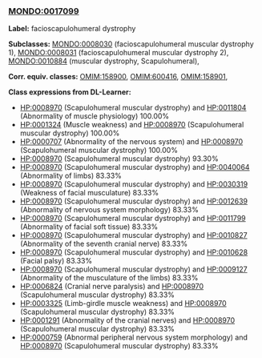 
### [MONDO:0017099](http://purl.obolibrary.org/obo/MONDO_0017099)
**Label:** facioscapulohumeral dystrophy

**Subclasses:** [MONDO:0008030](http://purl.obolibrary.org/obo/MONDO_0008030) (facioscapulohumeral muscular dystrophy 1), [MONDO:0008031](http://purl.obolibrary.org/obo/MONDO_0008031) (facioscapulohumeral muscular dystrophy 2), [MONDO:0010884](http://purl.obolibrary.org/obo/MONDO_0010884) (muscular dystrophy, Scapulohumeral), 

**Corr. equiv. classes:** [OMIM:158900](http://purl.obolibrary.org/obo/OMIM_158900), [OMIM:600416](http://purl.obolibrary.org/obo/OMIM_600416), [OMIM:158901](http://purl.obolibrary.org/obo/OMIM_158901), 

**Class expressions from DL-Learner:**

- [HP:0008970](http://purl.obolibrary.org/obo/HP_0008970) (Scapulohumeral muscular dystrophy) and [HP:0011804](http://purl.obolibrary.org/obo/HP_0011804) (Abnormality of muscle physiology) 100.00%
- [HP:0001324](http://purl.obolibrary.org/obo/HP_0001324) (Muscle weakness) and [HP:0008970](http://purl.obolibrary.org/obo/HP_0008970) (Scapulohumeral muscular dystrophy) 100.00%
- [HP:0000707](http://purl.obolibrary.org/obo/HP_0000707) (Abnormality of the nervous system) and [HP:0008970](http://purl.obolibrary.org/obo/HP_0008970) (Scapulohumeral muscular dystrophy) 100.00%
- [HP:0008970](http://purl.obolibrary.org/obo/HP_0008970) (Scapulohumeral muscular dystrophy) 93.30%
- [HP:0008970](http://purl.obolibrary.org/obo/HP_0008970) (Scapulohumeral muscular dystrophy) and [HP:0040064](http://purl.obolibrary.org/obo/HP_0040064) (Abnormality of limbs) 83.33%
- [HP:0008970](http://purl.obolibrary.org/obo/HP_0008970) (Scapulohumeral muscular dystrophy) and [HP:0030319](http://purl.obolibrary.org/obo/HP_0030319) (Weakness of facial musculature) 83.33%
- [HP:0008970](http://purl.obolibrary.org/obo/HP_0008970) (Scapulohumeral muscular dystrophy) and [HP:0012639](http://purl.obolibrary.org/obo/HP_0012639) (Abnormality of nervous system morphology) 83.33%
- [HP:0008970](http://purl.obolibrary.org/obo/HP_0008970) (Scapulohumeral muscular dystrophy) and [HP:0011799](http://purl.obolibrary.org/obo/HP_0011799) (Abnormality of facial soft tissue) 83.33%
- [HP:0008970](http://purl.obolibrary.org/obo/HP_0008970) (Scapulohumeral muscular dystrophy) and [HP:0010827](http://purl.obolibrary.org/obo/HP_0010827) (Abnormality of the seventh cranial nerve) 83.33%
- [HP:0008970](http://purl.obolibrary.org/obo/HP_0008970) (Scapulohumeral muscular dystrophy) and [HP:0010628](http://purl.obolibrary.org/obo/HP_0010628) (Facial palsy) 83.33%
- [HP:0008970](http://purl.obolibrary.org/obo/HP_0008970) (Scapulohumeral muscular dystrophy) and [HP:0009127](http://purl.obolibrary.org/obo/HP_0009127) (Abnormality of the musculature of the limbs) 83.33%
- [HP:0006824](http://purl.obolibrary.org/obo/HP_0006824) (Cranial nerve paralysis) and [HP:0008970](http://purl.obolibrary.org/obo/HP_0008970) (Scapulohumeral muscular dystrophy) 83.33%
- [HP:0003325](http://purl.obolibrary.org/obo/HP_0003325) (Limb-girdle muscle weakness) and [HP:0008970](http://purl.obolibrary.org/obo/HP_0008970) (Scapulohumeral muscular dystrophy) 83.33%
- [HP:0001291](http://purl.obolibrary.org/obo/HP_0001291) (Abnormality of the cranial nerves) and [HP:0008970](http://purl.obolibrary.org/obo/HP_0008970) (Scapulohumeral muscular dystrophy) 83.33%
- [HP:0000759](http://purl.obolibrary.org/obo/HP_0000759) (Abnormal peripheral nervous system morphology) and [HP:0008970](http://purl.obolibrary.org/obo/HP_0008970) (Scapulohumeral muscular dystrophy) 83.33%


